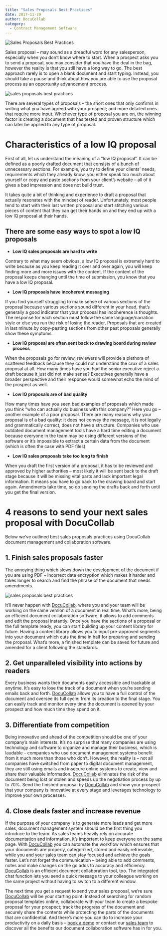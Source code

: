 ```yaml
---
title: "Sales Proposals Best Practices"
date: 2017-11-20
author: DocuCollab
category:
  - Contract Management Software
---
```




![Sales Proposals Best Practices](/img/blog/featured1-850x429.jpg)

Sales proposal – may sound as a dreadful word for any salesperson, especially when you don’t know where to start. When a prospect asks you to send a proposal, you may consider that you have the deal in the bag, however the reality is that you still have a long way to go. The best approach rarely is to open a blank document and start typing. Instead, you should take a pause and think about how you are able to use the proposal process as an opportunity advancement process.

![sales proposals best practices](/img/blog/foto1.jpg)

There are several types of proposals – the short ones that only confirms in writing what you have agreed with your prospect; and more detailed ones that require more input. Whichever type of proposal you are on, the winning factor is creating a document that has tested and proven structure which can later be applied to any type of proposal. 

# Characteristics of a low IQ proposal

First of all, let us understand the meaning of a “low IQ proposal”. It can be defined as a poorly drafted document that consists of a bunch of unnecessary sections. For example, you try to define your clients’ needs, requirements which they already know, you either speak too much about yourself or copy and paste sections from your client’s website – all of it gives a bad impression and does not build trust.

It takes quite a bit of thinking and experience to draft a proposal that actually resonates with the mindset of reader. Unfortunately, most people tend to start with their last written proposal and start stitching various pieces of content that they can get their hands on and they end up with a low IQ proposal at their hands.

## **There are some easy ways to spot a low IQ proposals**

- **Low IQ sales proposals are hard to write**

Contrary to what may seem obvious, a low IQ proposal is extremely hard to write because as you keep reading it over and over again, you will keep finding more and more issues with the content. If the content of the proposal keeps changing until the time of submission, you know that you have a low IQ proposal.

- **Low IQ proposals have incoherent messaging**

If you find yourself struggling to make sense of various sections of the proposal because various sections sound different in your head, that’s generally a good indicator that your proposal has incoherence is thoughts. The response for each section must follow the same language/narration style or else you run the risk of losing the reader.  Proposals that are created in last minute by copy-pasting sections from other past proposals generally show these symptoms.

- **Low IQ proposal are often sent back to drawing board during review process**

When the proposals go for review, reviewers will provide a plethora of scattered feedback because they could not understand the crux of a sales proposal at all. How many times have you had the senior executive reject a draft because it just did not make sense? Executives generally have a broader perspective and their response would somewhat echo the mind of the prospect as well.

- **Low IQ proposals are of bad quality**

How many times have you seen bad examples of proposals which made you think “who can actually do business with this company?” Here you go – another example of a poor proposal. There are many reasons why your proposal is of a bad quality: it does not convey the message, it is not legally and grammatically correct, does not have a structure. Companies who use outdated document management tools have a hard time editing a document because everyone in the  team may be using different versions of the software or it’s impossible to extract a certain data from the document (which is often the case with PDF files)

- **Low IQ sales proposals take too long to finish**

When you draft the first version of a proposal, it has to be reviewed and approved by higher authorities – most likely it will be sent back to the draft stage because it will be missing vital parts and lack important legal information. It means you have to go back to the drawing board and start again. Amendments take time, so do sending the drafts back and forth until you get the final version.

# 4 reasons to send your next sales proposal with DocuCollab

Below we’ve outlined best sales proposals practices using DocuCollab document management and collaboration software.

## 1. Finish sales proposals faster

The annoying thing which slows down the development of the document if you are using PDF – incorrect data encryption which makes it harder and takes longer to search and find the phrase of the document that needs amendments.

![sales proposals best practices ](/img/blog/business-man-having-a-new-bright-solution-idea_3446-698.jpg)

It’ll never happen with [DocuCollab](https://docucollab.com/), where you and your team will be working on the same version of a document in real time. What’s more, being an efficient document collaboration software, it allows to add comments and edit the proposal instantly. Once you have the sections of a proposal or the full template ready, you can start building up your content library for future. Having a content library allows you to input pre-approved segments into your document which cuts the time in half for preparing and sending the proposal. What’s more, a finished template can be saved for future and amended for a client following the standards.

## 2. Get unparalleled visibility into actions by readers 

Every business wants their documents easily accessible and trackable at anytime. It’s easy to lose the track of a document when you’re sending emails back and forth. [DocuCollab](https://docucollab.com/) allows you to have a full control of the document and oversee its full cycle: from its creation to the final stage. You can easily track and monitor every time the document is opened by your prospect and how much time they spend on it.

## 3. Differentiate from competition

Being innovative and ahead of the competition should be one of your company’s main interests. It’s no surprise that many companies are using technology and software to organize and manage their business, which is laudable – companies who use document management systems benefit from it much more than those who don’t. However, the reality is – not all companies have switched from paper to digital document management, they are still using emails and insecure online systems to create, view and share their valuable information. [DocuCollab](https://docucollab.com/) eliminates the risk of the document being lost or stolen and speeds up the negotiation process by up to 70%. Send the finished proposal by [DocuCollab](https://docucollab.com/) and show your prospect that your company is innovative at every stage and leverages technology to improve your own processes.

## 4. Close deals faster and increase revenue

If the purpose of your company is to generate more leads and get more sales, document management system should be the first thing you introduce to the team. As sales teams heavily rely on accurate documentation and information,  it’s important to keep everyone on the same page. With [DocuCollab](https://docucollab.com/) you can automate the workflow which ensures that your documents are properly, categorized, stored and easily retrievable, while you and your sales team can stay focused and achieve the goals faster. Let’s not forget the communication – being able to add comments, notes and make changes on the go adds to accuracy and efficiency. [DocuCollab](https://docucollab.com/) is an efficient document collaboration tool, too. The integrated chat function lets you send a quick message to your colleague working on the same project without having to switch to a different window.

 

The next time you get a request to send your sales proposal, we’re sure [DocuCollab](https://docucollab.com/) will be your starting point. Instead of searching for random proposal templates online, collaborate with your team to create a bespoke proposal for your prospect; track the progress of the document and securely share the contents while protecting the parts of the documents that are confidential. And there’s more you can do to increase your productivity on a daily basis – [book a demo](https://docucollab.com/contact-sales/) or contact our [sales team](https://docucollab.com/contact-sales/) to discover all the benefits our document collaboration software has in for you.  
